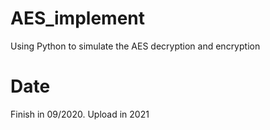 # AES_implement
Using Python to simulate the AES decryption and encryption

# Date
Finish in 09/2020. Upload in 2021
